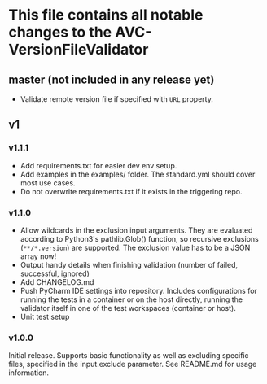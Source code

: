 # This file contains all notable changes to the AVC-VersionFileValidator

## master (not included in any release yet)
* Validate remote version file if specified with `URL` property.


## v1
### v1.1.1
* Add requirements.txt for easier dev env setup.
* Add examples in the examples/ folder. The standard.yml should cover most use cases.
* Do not overwrite requirements.txt if it exists in the triggering repo.

### v1.1.0
* Allow wildcards in the exclusion input arguments. They are evaluated according to Python3's pathlib.Glob() function,
    so recursive exclusions (`**/*.version`) are supported. The exclusion value has to be a JSON array now!
* Output handy details when finishing validation (number of failed, successful, ignored)
* Add CHANGELOG.md
* Push PyCharm IDE settings into repository.
    Includes configurations for running the tests in a container or on the host directly,
    running the validator itself in one of the test workspaces (container or host).
* Unit test setup

### v1.0.0
Initial release.
Supports basic functionality as well as excluding specific files, specified in the input.exclude parameter.
See README.md for usage information.
